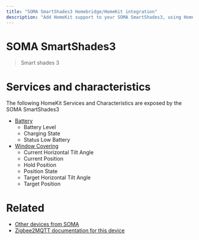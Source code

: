 ```yaml
---
title: "SOMA SmartShades3 Homebridge/HomeKit integration"
description: "Add HomeKit support to your SOMA SmartShades3, using Homebridge, Zigbee2MQTT and homebridge-z2m."
---
```

<!---
This file has been GENERATED using src/docgen/docgen.ts
DO NOT EDIT THIS FILE MANUALLY!
-->
# SOMA SmartShades3
> Smart shades 3


# Services and characteristics
The following HomeKit Services and Characteristics are exposed by
the SOMA SmartShades3

* [Battery](../../battery.md)
  * Battery Level
  * Charging State
  * Status Low Battery
* [Window Covering](../../cover.md)
  * Current Horizontal Tilt Angle
  * Current Position
  * Hold Position
  * Position State
  * Target Horizontal Tilt Angle
  * Target Position


# Related
* [Other devices from SOMA](../index.md#soma)
* [Zigbee2MQTT documentation for this device](https://www.zigbee2mqtt.io/devices/SmartShades3.html)